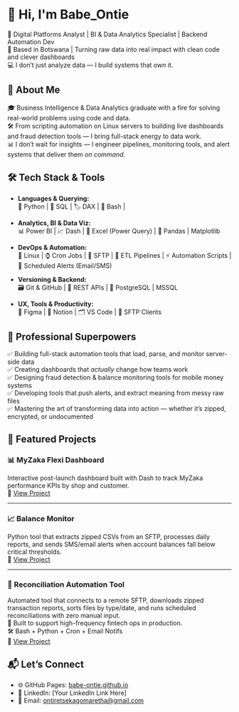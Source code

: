 # 👋 Hi, I'm Babe_Ontie

🎯 Digital Platforms Analyst | BI & Data Analytics Specialist | Backend Automation Dev  
📍 Based in Botswana | Turning raw data into real impact with clean code and clever dashboards  
💻 I don’t just analyze data — I build systems that *own* it.



## 🚀 About Me

🎓 Business Intelligence & Data Analytics graduate with a fire for solving real-world problems using code and data.  
🛠 From scripting automation on Linux servers to building live dashboards and fraud detection tools — I bring full-stack energy to data work.  
📊 I don’t wait for insights — I engineer pipelines, monitoring tools, and alert systems that deliver them *on command*.



## 🛠️ Tech Stack & Tools

- **Languages & Querying:**  
  🐍 Python | 🧮 SQL | 🏷️ DAX | 🧾 Bash |

- **Analytics, BI & Data Viz:**  
  📊 Power BI | 📈 Dash | 🔢 Excel (Power Query) | 📐 Pandas | Matplotlib

- **DevOps & Automation:**  
  🐧 Linux | ⌚ Cron Jobs | 📂 SFTP | 🔁 ETL Pipelines | ⚡ Automation Scripts | 🤖 Scheduled Alerts (Email/SMS)

- **Versioning & Backend:**  
  🗃️ Git & GitHub | 🧠 REST APIs | 🧱 PostgreSQL | MSSQL

- **UX, Tools & Productivity:**  
  🎨 Figma | 🧠 Notion | 🗂️ VS Code | 🧰 SFTP Clients



## 💼 Professional Superpowers

✅ Building full-stack automation tools that load, parse, and monitor server-side data  
✅ Creating dashboards that *actually* change how teams work  
✅ Designing fraud detection & balance monitoring tools for mobile money systems  
✅ Developing tools that push alerts, and extract meaning from messy raw files  
✅ Mastering the art of transforming data into action — whether it’s zipped, encrypted, or undocumented



## 📁 Featured Projects

### 📊 MyZaka Flexi Dashboard  
Interactive post-launch dashboard built with Dash to track MyZaka performance KPIs by shop and customer.  
🔗 [View Project](https://github.com/Babe_Ontie/MyZaka-Flexi-Dashboard)

---

### 📈 Balance Monitor  
Python tool that extracts zipped CSVs from an SFTP, processes daily reports, and sends SMS/email alerts when account balances fall below critical thresholds.  
🔗 [View Project](https://github.com/Babe_Ontie/Balance-Alert-Tool)

---

### 🔄 Reconciliation Automation Tool  
Automated tool that connects to a remote SFTP, downloads zipped transaction reports, sorts files by type/date, and runs scheduled reconciliations with zero manual input.  
📌 Built to support high-frequency fintech ops in production.  
🛠️ Bash + Python + Cron + Email Notifs  
🔗 [View Project](https://github.com/Babe_Ontie/Recon-Automation-Tool)



## 📬 Let’s Connect

- 🌐 GitHub Pages: [babe-ontie.github.io](https://babe-ontie.github.io)
- 💼 LinkedIn: [Your LinkedIn Link Here]
- 📩 Email: ontiretsekagomaretha@gmail.com
